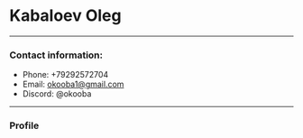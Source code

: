 
# Kabaloev Oleg
---
### Contact information:
* Phone: +79292572704
* Email: okooba1@gmail.com
* Discord: @okooba
---
### Profile
